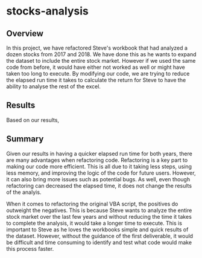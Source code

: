 # stocks-analysis

## Overview

In this project, we have refactored Steve's workbook that had analyzed a dozen stocks from 2017 and 2018. We have done this as he wants to expand the dataset to include the entire stock market. However if we used the same code from before, it would have either not worked as well or might have taken too long to execute. By modifying our code, we are trying to reduce the elapsed run time it takes to calculate the return for Steve to have the ability to analyse the rest of the excel. 

## Results

Based on our results, 

## Summary

Given our results in having a quicker elapsed run time for both years, there are many advantages when refactoring code. Refactoring is a key part to making our code more efficient. This is all due to it taking less steps, using less memory, and improving the logic of the code for future users. However, it can also bring more issues such as potential bugs. As well, even though refactoring can decreased the elapsed time, it does not change the results of the analyis. 

When it comes to refactoring the original VBA script, the positives do outweight the negatives. This is because Steve wants to analyze the entire stock market over the last few years and without reducing the time it takes to complete the analysis, it would take a longer time to execute. This is important to Steve as he loves the workbooks simple and quick results of the dataset. However, without the guidance of the first deliverable, it would be difficult and time consuming to identify and test what code would make this process faster. 
